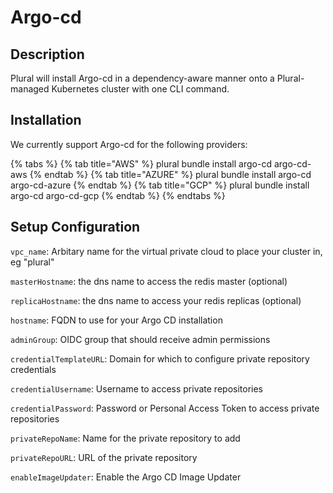 
# Argo-cd

## Description
Plural will install Argo-cd in a dependency-aware manner onto a Plural-managed Kubernetes cluster with one CLI command.

## Installation
We currently support Argo-cd for the following providers:

{% tabs %}
{% tab title="AWS" %} plural bundle install argo-cd argo-cd-aws {% endtab %} {% tab title="AZURE" %} plural bundle install argo-cd argo-cd-azure {% endtab %} {% tab title="GCP" %} plural bundle install argo-cd argo-cd-gcp {% endtab %}
{% endtabs %}

## Setup Configuration
`vpc_name`: Arbitary name for the virtual private cloud to place your cluster in, eg "plural"



`masterHostname`: the dns name to access the redis master (optional)

`replicaHostname`: the dns name to access your redis replicas (optional)

`hostname`: FQDN to use for your Argo CD installation

`adminGroup`: OIDC group that should receive admin permissions

`credentialTemplateURL`: Domain for which to configure private repository credentials

`credentialUsername`: Username to access private repositories

`credentialPassword`: Password or Personal Access Token to access private repositories

`privateRepoName`: Name for the private repository to add

`privateRepoURL`: URL of the private repository

`enableImageUpdater`: Enable the Argo CD Image Updater
    
